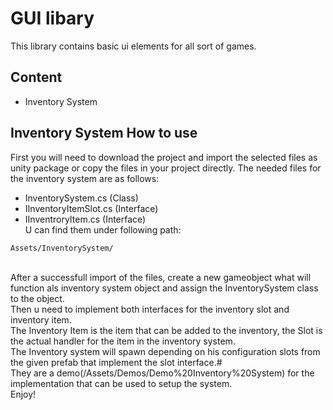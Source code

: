# GUI libary
This library contains basic ui elements for all sort of games.
## Content
- Inventory System

## Inventory System How to use
First you will need to download the project and import the selected files as unity package or copy the files in your project directly.
The needed files for the inventory system are as follows:
- InventorySystem.cs (Class)
- IInventoryItemSlot.cs (Interface)
- IInventroryItem.cs (Interface) 
<br/>U can find them under following path:
````
Assets/InventorySystem/
````
<br/>After a successfull import of the files, create a new gameobject what will function als inventory system object and assign the InventorySystem class to the object.
<br/>Then u need to implement both interfaces for the inventory slot and inventory item.
<br/>The Inventory Item is the item that can be added to the inventory, the Slot is the actual handler for the item in the inventory system.
<br/>The Inventory system will spawn depending on his configuration slots from the given prefab that implement the slot interface.#
<br/>They are a demo(/Assets/Demos/Demo%20Inventory%20System) for the implementation that can be used to setup the system.
<br/>Enjoy!
